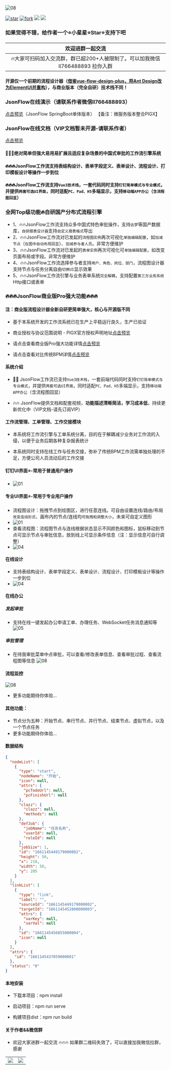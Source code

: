 ![08](public/favicon.ico)

[![star](https://gitee.com/jackrolling/json-flow-ui/badge/star.svg?theme=dark)](https://gitee.com/jackrolling/json-flow-ui/stargazers) [![fork](https://gitee.com/jackrolling/json-flow-ui/badge/fork.svg?theme=dark)](https://gitee.com/jackrolling/json-flow-ui/members) <img src="https://img.shields.io/badge/release-v1.0.0-brightgreen.svg"> <img src="https://shields.io/badge/license-APACHE2.0-blue">

### 如果觉得不错，给作者一个⭐️小星星⭐️Star⭐️支持下️吧

|                     欢迎进群一起交流                      |
|:-------------------------------------------------:|
| 🔥大家可扫码加入交流群，群已超200+人被限制了。可以加我微信 ll766488893 拉你入群 |

#### 开源仅一个前期的流程设计器（[借鉴vue-flow-design-plus，将Ant Design改为ElementUI并重构](https://gitee.com/zhangyeping/vue-flow-design-plus)），与商业版本（完全自研）技术栈不同！

### JsonFlow在线演示（请联系作者微信ll766488893）
[点击预览](http://47.109.57.40/)（JsonFlow SpringBoot单体版本） 【备注：微服务版本整合PIGX】

### JsonFlow在线文档（VIP文档暂未开源-请联系作者）
[点击预览](https://flow.pig4cloud.com/)


#### 🎉🎉🎉绝对简单但强大易用易扩展且适应复杂场景的中国式审批的工作流引擎系统

#### 🔥🔥🔥JsonFlow工作流支持表结构设计、表单字段定义、表单设计、流程设计、打印模板设计等操作一步到位
#### 🔥🔥🔥JsonFlow工作流支持`Vue3技术栈`，一套代码同时支持`钉钉简单模式与专业模式`，并提供`两套可选UI界面`，同时适配`PC、Pad、H5`多端显示，支持`移动端APP办公`（`含流程图回显`）

### 全网Top级功能🔥自研国产分布式流程引擎
- 1、🔥🔥JsonFlow工作流支持众多中国式特色审批操作，支持`达梦`等国产数据库，`自研报表设计器`支持`自定义报表格式`导出
- 2、🔥🔥JsonFlow工作流对已发起的`流程图实例`再次可视化`单独编辑配置`，如`加减节点`（`在图中自动布局回显`）、`加减参与者人员`。非常方便维护
- 3、🔥🔥JsonFlow工作流对已发起的`表单实例`再次可视化可`单独编辑配置`，如改变页面布局或字段。非常方便维护
- 4、🔥🔥JsonFlow工作流选择参与者支持`用户、角色、岗位、部门`，流程图设计器支持节点与任务分离自由`切换UI`显示效果
- 5、🔥🔥JsonFlow工作流引擎与业务表单系统`完全解耦`，支持配置`第三方业务系统`Http接口或表单

### 🔥🔥🔥JsonFlow商业版Pro强大功能🔥🔥🔥
#### 注：商业版流程设计器全新自研更简单强大，核心与开源版不同

- 基于本系统开发的工作流系统已在生产上平稳运行良久，生产已验证

- 商业授权与协议范围说明 - PIGX官方授权声明地址[点击预览](https://pig4cloud.com/data/doc/info/auth-intro.html)
- 请点击查看商业版Pro强大功能详情[点击预览](https://flow.pig4cloud.com/home/function/)
- 请点击查看对比传统BPM详情[点击预览](https://flow.pig4cloud.com/home/compare/)

#### 系统介绍

- 🎉🎉 JsonFlow工作流已支持`Vue3技术栈`，一套前端代码同时支持`钉钉简单模式与专业模式`，并提供`两套可选UI界面`，同时适配`PC、Pad、H5`多端显示，支持`移动端APP办公`（含流程图回显）

- 🔥🔥 JsonFlow提供文档和配套视频，**功能描述清晰简洁，学习成本低**，持续更新优化中（VIP文档-请先订阅VIP）
#### 工作流管理、工单管理、工作交接模块

- 本系统将工作流引擎与工单系统分离，目的在于解耦减少业务对工作流的入侵，以便于业务后期各种复杂报表统计

- 本系统同时支持在线工作与任务交接，弥补了传统BPM工作流需单独处理的不足，方便公司人员流动后的工作交接

#### 钉钉UI界面⭐️-常用于普通用户操作
- ![01](public/usages/img_1.png)

#### 专业UI界面⭐-常用于专业用户操作️
- 流程图设计：拖拽节点到绘图区，进行任意连线。可自由设置连线/路由/布局`改变连线形式`、画布内的节点/连线均`可拖拽和调整大小`，未来可自定义图形
- ![01](public/usages/img.png)
- 查看流程图：流程图节点与连线根据状态显示不同颜色和图标，鼠标移动到节点可显示节点与审批信息，放到线上可显示条件信息（注：显示信息可自行调整）
- ![04](public/usages/04.png)

#### 在线设计
- 支持表结构设计、表单字段定义、表单设计、流程设计、打印模板设计等操作一步到位
- ![04](public/flow/img_1.png)

#### 在线办公
##### 发起审批
- 支持在线一键发起办公申请工单、办理任务、WebSocket任务消息通知等
  ![05](public/usages/05.png)
##### 审批管理
- 在待我审批菜单中点审批，可以查看/修改表单信息、查看审批过程、查看流程图等信息
  ![08](public/flow/08.png)
#### 流程监控
  ![08](public/flow/60.png)

- 更多功能期待你体验...

#### 其他功能：
- 节点分为五种：开始节点、串行节点、并行节点、结束节点、虚拟节点，以及一个节点任务
- 更多功能期待你体验...

#### 数据结构
```json
{
  "nodeList": [
    {
      "type": "start",
      "nodeName": "开始",
      "icon": null,
      "attrs": {
        "pcTodoUrl": null,
        "pcFinishUrl": null
      },
      "clazz": {
        "clazz": null,
        "methods": null
      },
      "defJob": {
        "jobName": "任务名称",
        "userId": null,
        "roleId": null
      },
      "jobSize": 1,
      "id": "1661145449179000002",
      "height": 50,
      "x": 210,
      "width": 50,
      "y": 205
    }
  ],
  "linkList": [
    {
      "type": "link",
      "label": "",
      "sourceId": "1661145449179000002",
      "targetId": "1661145452800000003",
      "attrs": {
        "varKey": null,
        "varVal": null
      },
      "id": "1661145456855000004",
      "icon": null
    }
  ],
  "attrs": {
    "id": "1661145437059000001"
  },
  "status": "0"
}
```

#### 本地安装

* 下载本项目：npm install

* 启动项目：npm run serve

* 构建项目dist：npm run build

#### 关于作者&&微信群
- 欢迎大家进群一起交流 🔥🔥🔥 如果群二维码失效了，可以直接加我微信拉群，感谢

<table>
  <tr>
    <td><img src="public/about/me.png"></td>
    <td><img src="public/about/group.png"></td>
  </tr>
</table>
